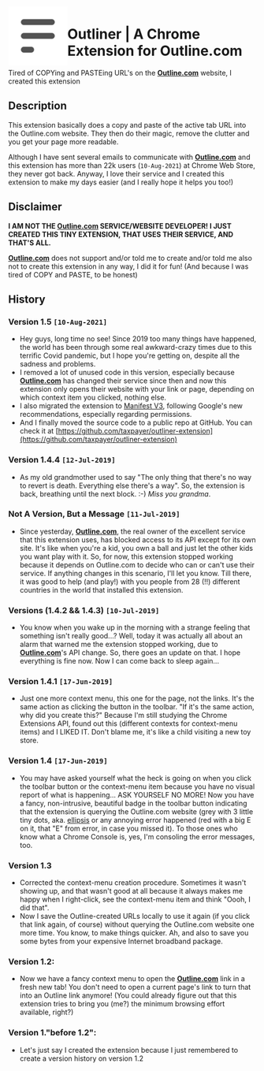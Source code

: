 <a href="https://outline.com">
    <img src="https://github.com/taxpayer/outliner-extension/blob/main/outline-logo.png?raw=true" alt="Outline.com logo" title="Outline.com" align="left" height="120" />
</a>

# Outliner | A Chrome Extension for Outline.com

Tired of COPYing and PASTEing URL's on the **[Outline.com](https://outline.com)** website, I created this extension

## Description

This extension basically does a copy and paste of the active tab URL into the Outline.com website. They then do their magic, remove the clutter and you get your page more readable.

Although I have sent several emails to communicate with **[Outline.com](https://outline.com)** and this extension has more than 22k users (`10-Aug-2021`) at Chrome Web Store, they never got back. Anyway, I love their service and I created this extension to make my days easier (and I really hope it helps you too!)

## Disclaimer

**I AM NOT THE **[Outline.com](https://outline.com)** SERVICE/WEBSITE DEVELOPER! I JUST CREATED THIS TINY EXTENSION, THAT USES THEIR SERVICE, AND THAT'S ALL.**

**[Outline.com](https://outline.com)** does not support and/or told me to create and/or told me also not to create this extension in any way, I did it for fun! (And because I was tired of COPY and PASTE, to be honest)

## History
### Version 1.5 `[10-Aug-2021]`
- Hey guys, long time no see! Since 2019 too many things have happened, the world has been through some real awkward-crazy times due to this terrific Covid pandemic, but I hope you're getting on, despite all the sadness and problems.
- I removed a lot of unused code in this version, especially because **[Outline.com](https://outline.com)** has changed their service since then and now this extension only opens their website with your link or page, depending on which context item you clicked, nothing else.
- I also migrated the extension to [Manifest V3](https://developer.chrome.com/docs/extensions/mv3/intro/mv3-migration/), following Google's new recommendations, especially regarding permissions.
- And I finally moved the source code to a public repo at GitHub. You can check it at [https://github.com/taxpayer/outliner-extension](https://github.com/taxpayer/outliner-extension)

### Version 1.4.4 `[12-Jul-2019]`
- As my old grandmother used to say "The only thing that there's no way to revert is death. Everything else there's a way". So, the extension is back, breathing until the next block. :-) *Miss you grandma*.

### Not A Version, But a Message `[11-Jul-2019]`
- Since yesterday, **[Outline.com](https://outline.com)**, the real owner of the excellent service that this extension uses, has blocked access to its API except for its own site. It's like when you're a kid, you own a ball and just let the other kids you want play with it. So, for now, this extension stopped working because it depends on Outline.com to decide who can or can't use their service. If anything changes in this scenario, I'll let you know. Till there, it was good to help (and play!) with you people from 28 (!!) different countries in the world that installed this extension.

### Versions (1.4.2 && 1.4.3) `[10-Jul-2019]`
- You know when you wake up in the morning with a strange feeling that something isn't really good...? Well, today it was actually all about an alarm that warned me the extension stopped working, due to **[Outline.com](https://outline.com)**'s API change. So, there goes an update on that. I hope everything is fine now. Now I can come back to sleep again...

### Version 1.4.1 `[17-Jun-2019]`
- Just one more context menu, this one for the page, not the links. It's the same action as clicking the button in the toolbar. "If it's the same action, why did you create this?" Because I'm still studying the Chrome Extensions API, found out this (different contexts for context-menu items) and I LIKED IT. Don't blame me, it's like a child visiting a new toy store.

### Version 1.4 `[17-Jun-2019]`
- You may have asked yourself what the heck is going on when you click the toolbar button or the context-menu item because you have no visual report of what is happening... ASK YOURSELF NO MORE! Now you have a fancy, non-intrusive, beautiful badge in the toolbar button indicating that the extension is querying the Outline.com website (grey with 3 little tiny dots, aka. [ellipsis](https://en.wikipedia.org/wiki/Ellipsis) or any annoying error happened (red with a big E on it, that "E" from error, in case you missed it). To those ones who know what a Chrome Console is, yes, I'm consoling the error messages, too. 

### Version 1.3
- Corrected the context-menu creation procedure. Sometimes it wasn't showing up, and that wasn't good at all because it always makes me happy when I right-click, see the context-menu item and think "Oooh, I did that".
- Now I save the Outline-created URLs locally to use it again (if you click that link again, of course) without querying the Outline.com website one more time. You know, to make things quicker. Ah, and also to save you some bytes from your expensive Internet broadband package.

### Version 1.2: 
- Now we have a fancy context menu to open the **[Outline.com](https://outline.com)** link in a fresh new tab! You don't need to open a current page's link to turn that into an Outline link anymore! (You could already figure out that this extension tries to bring you (me?) the minimum browsing effort available, right?)

### Version 1."before 1.2":
- Let's just say I created the extension because I just remembered to create a version history on version 1.2